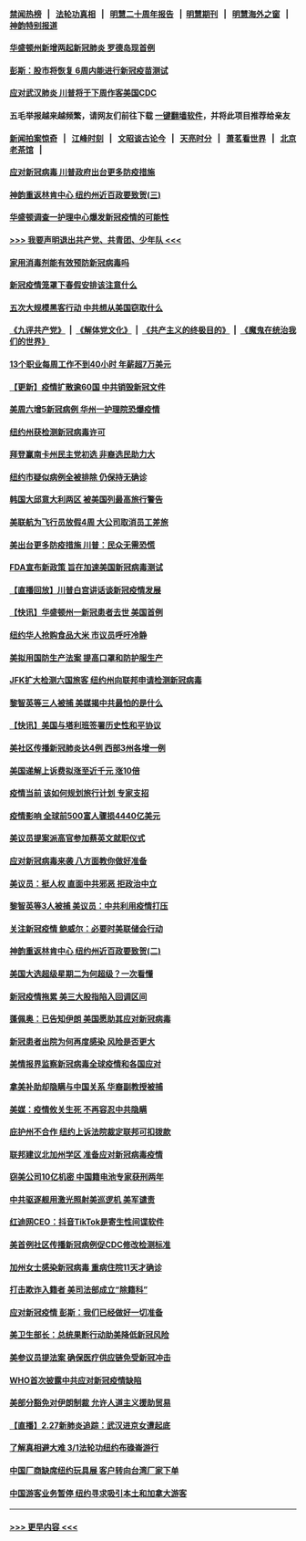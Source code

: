 #### [禁闻热榜](热点新闻.md?=0)  &nbsp;&nbsp;|&nbsp;&nbsp; [法轮功真相](https://github.com/gfw-breaker/truth/blob/master/README.md?=0) &nbsp;&nbsp;|&nbsp;&nbsp; [明慧二十周年报告](https://github.com/gfw-breaker/mh-reports/blob/master/README.md?=0) &nbsp;&nbsp;|&nbsp;&nbsp;[明慧期刊](https://github.com/gfw-breaker/mh-qikan) &nbsp;&nbsp;|&nbsp;&nbsp; [明慧海外之窗](https://github.com/gfw-breaker/mh-news/blob/master/README.md?=0) &nbsp;&nbsp;|&nbsp;&nbsp; [神韵特别报道](https://github.com/gfw-breaker/mh-news/blob/master/shenyun.md?=0)
#### [华盛顿州新增两起新冠肺炎 罗德岛现首例](../pages/nsc412/n11907757.md?t=03020902) 
#### [彭斯：股市将恢复 6周内能进行新冠疫苗测试](../pages/nsc412/n11907550.md?t=03020902) 
#### [应对武汉肺炎 川普将于下周作客美国CDC](../pages/nsc412/n11907493.md?t=03020902) 
#### 五毛举报越来越频繁，请网友们前往下载 [一键翻墙软件](https://github.com/gfw-breaker/ssr-accounts)，并将此项目推荐给亲友
#### [新闻拍案惊奇](https://github.com/gfw-breaker/banned-news/blob/master/pages/link4.md) &nbsp;&nbsp;|&nbsp;&nbsp; [江峰时刻](https://github.com/gfw-breaker/banned-news/blob/master/pages/link4.md) &nbsp;&nbsp;|&nbsp;&nbsp; [文昭谈古论今](https://github.com/gfw-breaker/banned-news/blob/master/pages/link4.md) &nbsp;&nbsp;|&nbsp;&nbsp; [天亮时分](https://github.com/gfw-breaker/banned-news/blob/master/pages/link4.md) &nbsp;&nbsp;|&nbsp;&nbsp; [萧茗看世界](https://github.com/gfw-breaker/banned-news/blob/master/pages/link4.md) &nbsp;&nbsp;|&nbsp;&nbsp; [北京老茶馆](https://github.com/gfw-breaker/banned-news/blob/master/pages/link4.md) &nbsp;&nbsp;|&nbsp;&nbsp; 
#### [应对新冠病毒 川普政府出台更多防疫措施](../pages/nsc412/n11907354.md?t=03020902) 
#### [神韵重返林肯中心 纽约州近百政要致贺(三)](../pages/nsc412/n11904356.md?t=03020902) 
#### [华盛顿调查一护理中心爆发新冠疫情的可能性](../pages/nsc412/n11907230.md?t=03020902) 
#### [>>> 我要声明退出共产党、共青团、少年队 <<<](https://github.com/begood0513/goodnews/blob/master/quit/letter.md) 
#### [家用消毒剂能有效预防新冠病毒吗](../pages/nsc412/n11905553.md?t=03020902) 
#### [新冠疫情笼罩下春假安排该注意什么](../pages/nsc412/n11906890.md?t=03020902) 
#### [五次大规模黑客行动 中共想从美国窃取什么](../pages/nsc412/n11899124.md?t=03020902) 
#### [《九评共产党》](https://github.com/begood0513/9ping.md/blob/master/README.md) &nbsp;|&nbsp; [《解体党文化》](../../../../jtdwh.md/blob/master/README.md)  &nbsp;|&nbsp; [《共产主义的终极目的》](../../../../gczydzjmd.md/blob/master/README.md) &nbsp;|&nbsp; [《魔鬼在统治我们的世界》](../../../../mgztzwmdsj.md/blob/master/README.md) 
#### [13个职业每周工作不到40小时 年薪超7万美元](../pages/nsc412/n11893686.md?t=03020902) 
#### [【更新】疫情扩散逾60国 中共销毁新冠文件](../pages/nsc412/n11890652.md?t=03020902) 
#### [美周六增5新冠病例 华州一护理院恐爆疫情](../pages/nsc412/n11905823.md?t=03020902) 
#### [纽约州获检测新冠病毒许可](../pages/nsc412/n11906069.md?t=03020902) 
#### [拜登赢南卡州民主党初选 非裔选民助力大](../pages/nsc412/n11905930.md?t=03020902) 
#### [纽约市疑似病例全被排除 仍保持无确诊](../pages/nsc412/n11906039.md?t=03020902) 
#### [韩国大邱意大利两区 被美国列最高旅行警告](../pages/nsc412/n11905944.md?t=03020902) 
#### [美联航为飞行员放假4周 大公司取消员工差旅](../pages/nsc412/n11905894.md?t=03020902) 
#### [美出台更多防疫措施 川普：民众无需恐慌](../pages/nsc412/n11905747.md?t=03020902) 
#### [FDA宣布新政策 旨在加速美国新冠病毒测试](../pages/nsc412/n11905693.md?t=03020902) 
#### [【直播回放】川普白宫讲话谈新冠疫情发展](../pages/nsc412/n11905588.md?t=03020902) 
#### [【快讯】华盛顿州一新冠患者去世 美国首例](../pages/nsc412/n11905571.md?t=03020902) 
#### [纽约华人抢购食品大米 市议员呼吁冷静](../pages/nsc412/n11904453.md?t=03020902) 
#### [美拟用国防生产法案 提高口罩和防护服生产](../pages/nsc412/n11905517.md?t=03020902) 
#### [JFK扩大检测六国旅客 纽约州向联邦申请检测新冠病毒](../pages/nsc412/n11905491.md?t=03020902) 
#### [黎智英等三人被捕 美媒揭中共最怕的是什么](../pages/nsc412/n11905316.md?t=03020902) 
#### [【快讯】美国与塔利班签署历史性和平协议](../pages/nsc412/n11905172.md?t=03020902) 
#### [美社区传播新冠肺炎达4例 西部3州各增一例](../pages/nsc412/n11904070.md?t=03020902) 
#### [美国递解上诉费拟涨至近千元  涨10倍](../pages/nsc412/n11904466.md?t=03020902) 
#### [疫情当前 该如何规划旅行计划 专家支招](../pages/nsc412/n11903865.md?t=03020902) 
#### [疫情影响 全球前500富人骤损4440亿美元](../pages/nsc412/n11904283.md?t=03020902) 
#### [美议员提案派高官参加蔡英文就职仪式](../pages/nsc412/n11904166.md?t=03020902) 
#### [应对新冠病毒来袭 八方面教你做好准备](../pages/nsc412/n11903736.md?t=03020902) 
#### [美议员：挺人权 直面中共邪恶 拒政治中立](../pages/nsc412/n11903790.md?t=03020902) 
#### [黎智英等3人被捕 美议员：中共利用疫情打压](../pages/nsc412/n11903768.md?t=03020902) 
#### [关注新冠疫情 鲍威尔：必要时美联储会行动](../pages/nsc412/n11903672.md?t=03020902) 
#### [神韵重返林肯中心 纽约州近百政要致贺(二)](../pages/nsc412/n11897500.md?t=03020902) 
#### [美国大选超级星期二为何超级？一次看懂](../pages/nsc412/n11903490.md?t=03020902) 
#### [新冠疫情拖累 美三大股指陷入回调区间](../pages/nsc412/n11903211.md?t=03020902) 
#### [蓬佩奥：已告知伊朗 美国愿助其应对新冠病毒](../pages/nsc412/n11903212.md?t=03020902) 
#### [新冠患者出院为何再度感染 风险是否更大](../pages/nsc412/n11903262.md?t=03020902) 
#### [美情报界监察新冠病毒全球疫情和各国应对](../pages/nsc412/n11903098.md?t=03020902) 
#### [拿美补助却隐瞒与中国关系 华裔副教授被捕](../pages/nsc412/n11901687.md?t=03020902) 
#### [美媒：疫情攸关生死 不再容忍中共隐瞒](../pages/nsc412/n11901694.md?t=03020902) 
#### [庇护州不合作  纽约上诉法院裁定联邦可扣拨款](../pages/nsc412/n11902238.md?t=03020902) 
#### [联邦建议北加州学区 准备应对新冠病毒疫情](../pages/nsc412/n11902448.md?t=03020902) 
#### [窃美公司10亿机密 中国籍电池专家获刑两年](../pages/nsc412/n11901996.md?t=03020902) 
#### [中共驱逐舰用激光照射美巡逻机 美军谴责](../pages/nsc412/n11901964.md?t=03020902) 
#### [红迪网CEO：抖音TikTok是寄生性间谍软件](../pages/nsc412/n11901675.md?t=03020902) 
#### [美首例社区传播新冠病例促CDC修改检测标准](../pages/nsc412/n11901490.md?t=03020902) 
#### [加州女士感染新冠病毒 重病住院11天才确诊](../pages/nsc412/n11901246.md?t=03020902) 
#### [打击欺诈入籍者 美司法部成立“除籍科”](../pages/nsc412/n11901364.md?t=03020902) 
#### [应对新冠疫情 彭斯：我们已经做好一切准备](../pages/nsc412/n11901268.md?t=03020902) 
#### [美卫生部长：总统果断行动助美降低新冠风险](../pages/nsc412/n11900906.md?t=03020902) 
#### [美参议员提法案 确保医疗供应链免受新冠冲击](../pages/nsc412/n11901144.md?t=03020902) 
#### [WHO首次披露中共应对新冠疫情缺陷](../pages/nsc412/n11900978.md?t=03020902) 
#### [美部分豁免对伊朗制裁 允许人道主义援助贸易](../pages/nsc412/n11900859.md?t=03020902) 
#### [【直播】2.27新肺炎追踪：武汉进京女遭起底](../pages/nsc412/n11900415.md?t=03020902) 
#### [了解真相避大难 3/1法轮功纽约布碌崙游行](../pages/nsc412/n11899501.md?t=03020902) 
#### [中国厂商缺席纽约玩具展  客户转向台湾厂家下单](../pages/nsc412/n11899505.md?t=03020902) 
#### [中国游客业务暂停  纽约寻求吸引本土和加拿大游客](../pages/nsc412/n11899492.md?t=03020902) 

----
#### [ >>> 更早内容 <<< ](../indexes/nsc412-earlier.md)
